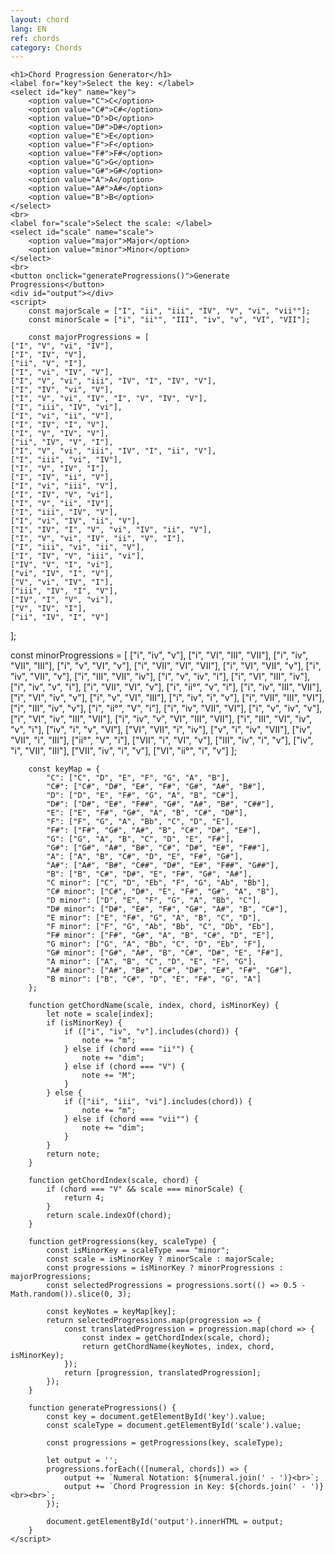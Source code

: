 ```yaml
---
layout: chord
lang: EN
ref: chords
category: Chords
---
```


    <h1>Chord Progression Generator</h1>
    <label for="key">Select the key: </label>
    <select id="key" name="key">
        <option value="C">C</option>
        <option value="C#">C#</option>
        <option value="D">D</option>
        <option value="D#">D#</option>
        <option value="E">E</option>
        <option value="F">F</option>
        <option value="F#">F#</option>
        <option value="G">G</option>
        <option value="G#">G#</option>
        <option value="A">A</option>
        <option value="A#">A#</option>
        <option value="B">B</option>
    </select>
    <br>
    <label for="scale">Select the scale: </label>
    <select id="scale" name="scale">
        <option value="major">Major</option>
        <option value="minor">Minor</option>
    </select>
    <br>
    <button onclick="generateProgressions()">Generate Progressions</button>
    <div id="output"></div>
    <script>
        const majorScale = ["I", "ii", "iii", "IV", "V", "vi", "vii°"];
        const minorScale = ["i", "ii°", "III", "iv", "v", "VI", "VII"];

        const majorProgressions = [
    ["I", "V", "vi", "IV"],
    ["I", "IV", "V"],
    ["ii", "V", "I"],
    ["I", "vi", "IV", "V"],
    ["I", "V", "vi", "iii", "IV", "I", "IV", "V"],
    ["I", "IV", "vi", "V"],
    ["I", "V", "vi", "IV", "I", "V", "IV", "V"],
    ["I", "iii", "IV", "vi"],
    ["I", "vi", "ii", "V"],
    ["I", "IV", "I", "V"],
    ["I", "V", "IV", "V"],
    ["ii", "IV", "V", "I"],
    ["I", "V", "vi", "iii", "IV", "I", "ii", "V"],
    ["I", "iii", "vi", "IV"],
    ["I", "V", "IV", "I"],
    ["I", "IV", "ii", "V"],
    ["I", "vi", "iii", "V"],
    ["I", "IV", "V", "vi"],
    ["I", "V", "ii", "IV"],
    ["I", "iii", "IV", "V"],
    ["I", "vi", "IV", "ii", "V"],
    ["I", "IV", "I", "V", "vi", "IV", "ii", "V"],
    ["I", "V", "vi", "IV", "ii", "V", "I"],
    ["I", "iii", "vi", "ii", "V"],
    ["I", "IV", "V", "iii", "vi"],
    ["IV", "V", "I", "vi"],
    ["vi", "IV", "I", "V"],
    ["V", "vi", "IV", "I"],
    ["iii", "IV", "I", "V"],
    ["IV", "I", "V", "vi"],
    ["V", "IV", "I"],
    ["ii", "IV", "I", "V"]
];

const minorProgressions = [
    ["i", "iv", "v"],
    ["i", "VI", "III", "VII"],
    ["i", "iv", "VII", "III"],
    ["i", "v", "VI", "v"],
    ["i", "VII", "VI", "VII"],
    ["i", "VI", "VII", "v"],
    ["i", "iv", "VII", "v"],
    ["i", "III", "VII", "iv"],
    ["i", "v", "iv", "i"],
    ["i", "VI", "III", "iv"],
    ["i", "iv", "v", "i"],
    ["i", "VII", "VI", "v"],
    ["i", "ii°", "v", "i"],
    ["i", "iv", "III", "VII"],
    ["i", "VI", "iv", "v"],
    ["i", "v", "VI", "III"],
    ["i", "iv", "i", "v"],
    ["i", "VII", "III", "VI"],
    ["i", "III", "iv", "v"],
    ["i", "ii°", "V", "i"],
    ["i", "iv", "VII", "VI"],
    ["i", "v", "iv", "v"],
    ["i", "VI", "iv", "III", "VII"],
    ["i", "iv", "v", "VI", "III", "VII"],
    ["i", "III", "VI", "iv", "v", "i"],
    ["iv", "i", "v", "VI"],
    ["VI", "VII", "i", "iv"],
    ["v", "i", "iv", "VII"],
    ["iv", "VII", "i", "III"],
    ["ii°", "V", "i"],
    ["VII", "i", "VI", "v"],
    ["III", "iv", "i", "v"],
    ["iv", "i", "VII", "III"],
    ["VII", "iv", "i", "v"],
    ["VI", "ii°", "i", "v"]
];

        const keyMap = {
            "C": ["C", "D", "E", "F", "G", "A", "B"],
            "C#": ["C#", "D#", "E#", "F#", "G#", "A#", "B#"],
            "D": ["D", "E", "F#", "G", "A", "B", "C#"],
            "D#": ["D#", "E#", "F##", "G#", "A#", "B#", "C##"],
            "E": ["E", "F#", "G#", "A", "B", "C#", "D#"],
            "F": ["F", "G", "A", "Bb", "C", "D", "E"],
            "F#": ["F#", "G#", "A#", "B", "C#", "D#", "E#"],
            "G": ["G", "A", "B", "C", "D", "E", "F#"],
            "G#": ["G#", "A#", "B#", "C#", "D#", "E#", "F##"],
            "A": ["A", "B", "C#", "D", "E", "F#", "G#"],
            "A#": ["A#", "B#", "C##", "D#", "E#", "F##", "G##"],
            "B": ["B", "C#", "D#", "E", "F#", "G#", "A#"],
            "C minor": ["C", "D", "Eb", "F", "G", "Ab", "Bb"],
            "C# minor": ["C#", "D#", "E", "F#", "G#", "A", "B"],
            "D minor": ["D", "E", "F", "G", "A", "Bb", "C"],
            "D# minor": ["D#", "E#", "F#", "G#", "A#", "B", "C#"],
            "E minor": ["E", "F#", "G", "A", "B", "C", "D"],
            "F minor": ["F", "G", "Ab", "Bb", "C", "Db", "Eb"],
            "F# minor": ["F#", "G#", "A", "B", "C#", "D", "E"],
            "G minor": ["G", "A", "Bb", "C", "D", "Eb", "F"],
            "G# minor": ["G#", "A#", "B", "C#", "D#", "E", "F#"],
            "A minor": ["A", "B", "C", "D", "E", "F", "G"],
            "A# minor": ["A#", "B#", "C#", "D#", "E#", "F#", "G#"],
            "B minor": ["B", "C#", "D", "E", "F#", "G", "A"]
        };

        function getChordName(scale, index, chord, isMinorKey) {
            let note = scale[index];
            if (isMinorKey) {
                if (["i", "iv", "v"].includes(chord)) {
                    note += "m";
                } else if (chord === "ii°") {
                    note += "dim";
                } else if (chord === "V") {
                    note += "M";
                }
            } else {
                if (["ii", "iii", "vi"].includes(chord)) {
                    note += "m";
                } else if (chord === "vii°") {
                    note += "dim";
                }
            }
            return note;
        }

        function getChordIndex(scale, chord) {
            if (chord === "V" && scale === minorScale) {
                return 4;
            }
            return scale.indexOf(chord);
        }

        function getProgressions(key, scaleType) {
            const isMinorKey = scaleType === "minor";
            const scale = isMinorKey ? minorScale : majorScale;
            const progressions = isMinorKey ? minorProgressions : majorProgressions;
            const selectedProgressions = progressions.sort(() => 0.5 - Math.random()).slice(0, 3);

            const keyNotes = keyMap[key];
            return selectedProgressions.map(progression => {
                const translatedProgression = progression.map(chord => {
                    const index = getChordIndex(scale, chord);
                    return getChordName(keyNotes, index, chord, isMinorKey);
                });
                return [progression, translatedProgression];
            });
        }

        function generateProgressions() {
            const key = document.getElementById('key').value;
            const scaleType = document.getElementById('scale').value;

            const progressions = getProgressions(key, scaleType);
            
            let output = '';
            progressions.forEach(([numeral, chords]) => {
                output += `Numeral Notation: ${numeral.join(' - ')}<br>`;
                output += `Chord Progression in Key: ${chords.join(' - ')}<br><br>`;
            });

            document.getElementById('output').innerHTML = output;
        }
    </script>
